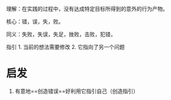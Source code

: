 理解：在实践的过程中，没有达成特定目标所得到的意外的行为产物。

核心：错，误，失，败。

同义：失败，失误，失足，挫败，击败，犯错，

指引
	1. 当前的想法需要修改
	2. 它指向了另一个问题

# 启发
1. 有意地==创造错误==好利用它指引自己（创造指引）